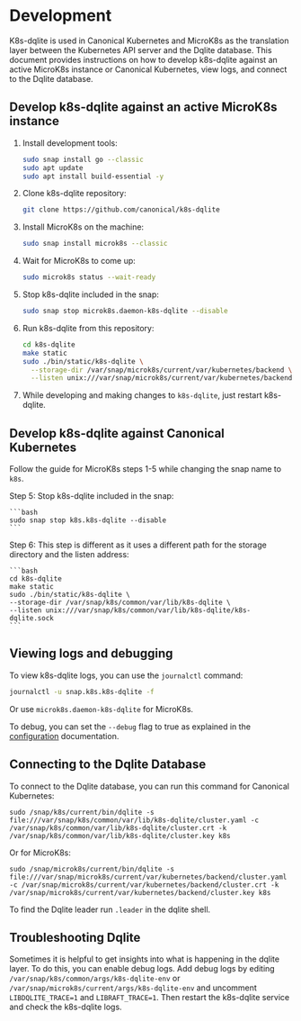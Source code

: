 # Development

K8s-dqlite is used in Canonical Kubernetes and MicroK8s as the translation layer between the
Kubernetes API server and the Dqlite database. This document provides instructions on how to
develop k8s-dqlite against an active MicroK8s instance or Canonical Kubernetes, view logs,
and connect to the Dqlite database.

## Develop k8s-dqlite against an active MicroK8s instance

1. Install development tools:

    ```bash
    sudo snap install go --classic
    sudo apt update
    sudo apt install build-essential -y
    ```

2. Clone k8s-dqlite repository:

    ```bash
    git clone https://github.com/canonical/k8s-dqlite
    ```

3. Install MicroK8s on the machine:

    ```bash
    sudo snap install microk8s --classic
    ```

4. Wait for MicroK8s to come up:

    ```bash
    sudo microk8s status --wait-ready
    ```

5. Stop k8s-dqlite included in the snap:

    ```bash
    sudo snap stop microk8s.daemon-k8s-dqlite --disable
    ```

6. Run k8s-dqlite from this repository:

    ```bash
    cd k8s-dqlite
    make static
    sudo ./bin/static/k8s-dqlite \
      --storage-dir /var/snap/microk8s/current/var/kubernetes/backend \
      --listen unix:///var/snap/microk8s/current/var/kubernetes/backend/kine.sock:12379
    ```

7. While developing and making changes to `k8s-dqlite`, just restart k8s-dqlite.

## Develop k8s-dqlite against Canonical Kubernetes

Follow the guide for MicroK8s steps 1-5 while changing the snap name to `k8s`.

Step 5:
Stop k8s-dqlite included in the snap:

    ```bash
    sudo snap stop k8s.k8s-dqlite --disable
    ```

Step 6:
This step is different as it uses a different path for the storage directory and the listen address:

    ```bash
    cd k8s-dqlite
    make static
    sudo ./bin/static/k8s-dqlite \
    --storage-dir /var/snap/k8s/common/var/lib/k8s-dqlite \
    --listen unix:///var/snap/k8s/common/var/lib/k8s-dqlite/k8s-dqlite.sock
    ```

## Viewing logs and debugging

To view k8s-dqlite logs, you can use the `journalctl` command:

```bash
journalctl -u snap.k8s.k8s-dqlite -f
```

Or use `microk8s.daemon-k8s-dqlite` for MicroK8s.

To debug, you can set the `--debug` flag to true as explained in the [configuration](configuration.md) documentation.

## Connecting to the Dqlite Database

To connect to the Dqlite database, you can run this command for Canonical Kubernetes:

```
sudo /snap/k8s/current/bin/dqlite -s file:///var/snap/k8s/common/var/lib/k8s-dqlite/cluster.yaml -c /var/snap/k8s/common/var/lib/k8s-dqlite/cluster.crt -k /var/snap/k8s/common/var/lib/k8s-dqlite/cluster.key k8s
```

Or for MicroK8s:

```
sudo /snap/microk8s/current/bin/dqlite -s file:///var/snap/microk8s/current/var/kubernetes/backend/cluster.yaml -c /var/snap/microk8s/current/var/kubernetes/backend/cluster.crt -k /var/snap/microk8s/current/var/kubernetes/backend/cluster.key k8s
```

To find the Dqlite leader run `.leader` in the dqlite shell.

## Troubleshooting Dqlite

Sometimes it is helpful to get insights into what is happening in the dqlite layer.
To do this, you can enable debug logs. Add debug logs by editing
`/var/snap/k8s/common/args/k8s-dqlite-env` or `/var/snap/microk8s/current/args/k8s-dqlite-env` and uncomment `LIBDQLITE_TRACE=1` and `LIBRAFT_TRACE=1`. Then restart the k8s-dqlite service and check the k8s-dqlite logs.
